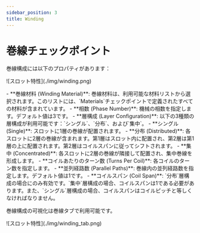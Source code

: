 ```yaml
---
sidebar_position: 3
title: Winding
---
```

# 巻線チェックポイント
巻線構成には以下のプロパティがあります：

<p>![スロット特性](./img/winding.png)</p>
- **巻線材料 (Winding Material)**: 巻線材料は、利用可能な材料リストから選択されます。このリストには、`Materials`チェックポイントで定義されたすべての材料が含まれています。
- **相数 (Phase Number)**: 機械の相数を指定します。デフォルト値は3です。
- **層構成 (Layer Configuration)**: 以下の3種類の層構成が利用可能です：`シングル`、`分布`、および`集中`。
    - **シングル (Single)**: スロットに1層の巻線が配置されます。
    - **分布 (Distributed)**: 各スロットに2層の巻線が含まれます。第1層はスロット内に配置され、第2層は第1層の上に配置されます。第2層はコイルスパンに従ってシフトされます。
    - **集中 (Concentrated)**: 各スロットに2層の巻線が隣接して配置され、集中巻線を形成します。
- **コイルあたりのターン数 (Turns Per Coil)**: 各コイルのターン数を指定します。
- **並列経路数 (Parallel Paths)**: 巻線内の並列経路数を指定します。デフォルト値は1です。
- **コイルスパン (Coil Span)**: `分布`層構成の場合にのみ有効です。`集中`層構成の場合、コイルスパンは1である必要があります。また、`シングル`層構成の場合、コイルスパンはコイルピッチと等しくなければなりません。

巻線構成の可視化は巻線タブで利用可能です。

<p>![スロット特性](./img/winding_tab.png)</p>